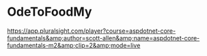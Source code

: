 # OdeToFoodMy
https://app.pluralsight.com/player?course=aspdotnet-core-fundamentals&amp;author=scott-allen&amp;name=aspdotnet-core-fundamentals-m2&amp;clip=2&amp;mode=live
